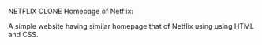 NETFLIX CLONE 
Homepage of Netflix:

A simple website having similar homepage that of Netflix using using HTML and
CSS.
